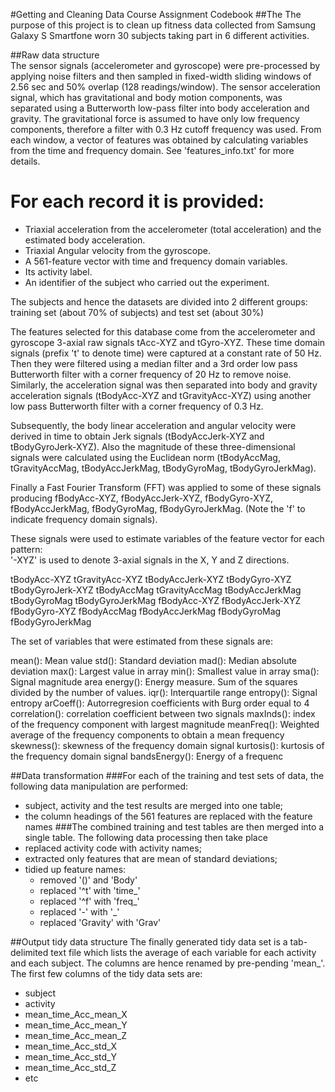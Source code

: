 #Getting and Cleaning Data Course Assignment Codebook
##The The purpose of this project is to clean up fitness data collected from Samsung Galaxy S Smartfone worn 30 subjects taking part in 6 different activities.

##Raw data structure   
The sensor signals (accelerometer and gyroscope) were pre-processed by applying noise filters and then sampled in fixed-width sliding windows of 2.56 sec and 50% overlap (128 readings/window). The sensor acceleration signal, which has gravitational and body motion components, was separated using a Butterworth low-pass filter into body acceleration and gravity. The gravitational force is assumed to have only low frequency components, therefore a filter with 0.3 Hz cutoff frequency was used. From each window, a vector of features was obtained by calculating variables from the time and frequency domain. See 'features_info.txt' for more details. 

For each record it is provided:
======================================

- Triaxial acceleration from the accelerometer (total acceleration) and the estimated body acceleration.
- Triaxial Angular velocity from the gyroscope. 
- A 561-feature vector with time and frequency domain variables. 
- Its activity label. 
- An identifier of the subject who carried out the experiment.

The subjects and hence the datasets are divided into 2 different groups: training set (about 70% of subjects) and test set (about 30%)

The features selected for this database come from the accelerometer and gyroscope 3-axial raw signals tAcc-XYZ and tGyro-XYZ. These time domain signals (prefix 't' to denote time) were captured at a constant rate of 50 Hz. Then they were filtered using a median filter and a 3rd order low pass Butterworth filter with a corner frequency of 20 Hz to remove noise. Similarly, the acceleration signal was then separated into body and gravity acceleration signals (tBodyAcc-XYZ and tGravityAcc-XYZ) using another low pass Butterworth filter with a corner frequency of 0.3 Hz. 

Subsequently, the body linear acceleration and angular velocity were derived in time to obtain Jerk signals (tBodyAccJerk-XYZ and tBodyGyroJerk-XYZ). Also the magnitude of these three-dimensional signals were calculated using the Euclidean norm (tBodyAccMag, tGravityAccMag, tBodyAccJerkMag, tBodyGyroMag, tBodyGyroJerkMag). 

Finally a Fast Fourier Transform (FFT) was applied to some of these signals producing fBodyAcc-XYZ, fBodyAccJerk-XYZ, fBodyGyro-XYZ, fBodyAccJerkMag, fBodyGyroMag, fBodyGyroJerkMag. (Note the 'f' to indicate frequency domain signals). 

These signals were used to estimate variables of the feature vector for each pattern:  
'-XYZ' is used to denote 3-axial signals in the X, Y and Z directions.

tBodyAcc-XYZ
tGravityAcc-XYZ
tBodyAccJerk-XYZ
tBodyGyro-XYZ
tBodyGyroJerk-XYZ
tBodyAccMag
tGravityAccMag
tBodyAccJerkMag
tBodyGyroMag
tBodyGyroJerkMag
fBodyAcc-XYZ
fBodyAccJerk-XYZ
fBodyGyro-XYZ
fBodyAccMag
fBodyAccJerkMag
fBodyGyroMag
fBodyGyroJerkMag

The set of variables that were estimated from these signals are: 

mean(): Mean value
std(): Standard deviation
mad(): Median absolute deviation 
max(): Largest value in array
min(): Smallest value in array
sma(): Signal magnitude area
energy(): Energy measure. Sum of the squares divided by the number of values. 
iqr(): Interquartile range 
entropy(): Signal entropy
arCoeff(): Autorregresion coefficients with Burg order equal to 4
correlation(): correlation coefficient between two signals
maxInds(): index of the frequency component with largest magnitude
meanFreq(): Weighted average of the frequency components to obtain a mean frequency
skewness(): skewness of the frequency domain signal 
kurtosis(): kurtosis of the frequency domain signal 
bandsEnergy(): Energy of a frequenc

##Data transformation
###For each of the training and test sets of data, the following data manipulation are performed:
- subject, activity and the test results are merged into one table;
- the column headings of the 561 features are replaced with the feature names
###The combined training and test tables are then merged into a single table.  The following data processing then take place
- replaced activity code with activity names;
- extracted only features that are mean of standard deviations;
- tidied up feature names:
  - removed '()' and 'Body'
  - replaced '^t' with 'time_'
  - replaced '^f' with 'freq_'
  - replaced '-' with '_'
  - replaced 'Gravity' with 'Grav'

##Output tidy data structure
The finally generated tidy data set is a tab-delimited text file which lists the average of each variable for each activity and each subject. The columns are hence renamed by pre-pending 'mean_'.  The first few columns of the tidy data sets are:
- subject
- activity
- mean_time_Acc_mean_X
- mean_time_Acc_mean_Y
- mean_time_Acc_mean_Z
- mean_time_Acc_std_X
- mean_time_Acc_std_Y
- mean_time_Acc_std_Z
- etc
